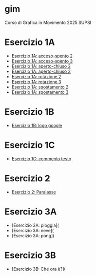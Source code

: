 # gim
Corso di Grafica in Movimento 2025 SUPSI

# Esercizio 1A
- [Esercizio 1A: acceso-spento 2](https://allegradr.github.io/gim/esercizio_1/esercizio_1A/acceso_spento_2.html)
- [Esercizio 1A: acceso-spento 3](https://allegradr.github.io/gim/esercizio_1/esercizio_1A/acceso_spento_3.html)
- [Esercizio 1A: aperto-chiuso 2](https://allegradr.github.io/gim/esercizio_1/esercizio_1A/aperto_chiuso_2.html)
- [Esercizio 1A: aperto-chiuso 3](https://allegradr.github.io/gim/esercizio_1/esercizio_1A/aperto_chiuso_3.html)
- [Esercizio 1A: rotazione 2](https://allegradr.github.io/gim/esercizio_1/esercizio_1A/rotazione_2.html)
- [Esercizio 1A: rotazione 3](https://allegradr.github.io/gim/esercizio_1/esercizio_1A/rotazione_3.html)
- [Esercizio 1A: spostamento 2](https://allegradr.github.io/gim/esercizio_1/esercizio_1A/spostamento_2.html)
- [Esercizio 1A: spostamento 3](https://allegradr.github.io/gim/esercizio_1/esercizio_1A/spostamento_3.html)

# Esercizio 1B
- [Esercizio 1B: logo google](https://allegradr.github.io/gim/esercizio_1/esercizio_1B/index.html)

# Esercizio 1C
- [Esercizio 1C: commento testo](https://allegradr.github.io/gim/esercizio_1/esercizio_1C/)

# Esercizio 2
- [Esercizio 2: Paralasse](https://allegradr.github.io/gim/esercizio_2/index.html)

# Esercizio 3A
- [Esercizio 3A: pioggia](
- [Esercizio 3A: neve](
- [Esercizio 3A: pong](

# Esercizio 3B 
- [Esercizio 3B: Che ora è?](






